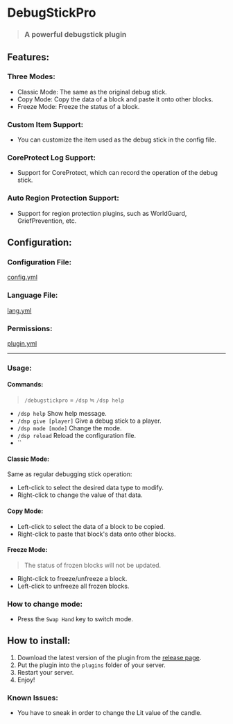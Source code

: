 # DebugStickPro
> ### A powerful debugstick plugin

## Features:
### Three Modes:
 - Classic Mode: The same as the original debug stick.
 - Copy Mode: Copy the data of a block and paste it onto other blocks.
 - Freeze Mode: Freeze the status of a block.

### Custom Item Support:
 - You can customize the item used as the debug stick in the config file.

### CoreProtect Log Support:
 - Support for CoreProtect, which can record the operation of the debug stick.

### Auto Region Protection Support:
 - Support for region protection plugins, such as WorldGuard, GriefPrevention, etc.
## Configuration:
### Configuration File:
[config.yml](https://github.com/TWME-TW/DebugStickPro/blob/main/src/main/resources/config.yml)

### Language File:
[lang.yml](https://github.com/TWME-TW/DebugStickPro/blob/main/src/main/resources/lang.yml)
### Permissions:
[plugin.yml](https://github.com/TWME-TW/DebugStickPro/blob/main/src/main/resources/plugin.yml)


--- 

### Usage:
#### Commands:
 > `/debugstickpro` = `/dsp` ≒ `/dsp help`
 - `/dsp help` Show help message.
 - `/dsp give [player]` Give a debug stick to a player.
 - `/dsp mode [mode]` Change the mode.
 - `/dsp reload` Reload the configuration file.
 - ``
#### Classic Mode:
Same as regular debugging stick operation: 
 - Left-click to select the desired data type to modify.
 - Right-click to change the value of that data.

#### Copy Mode:
 - Left-click to select the data of a block to be copied.
 - Right-click to paste that block's data onto other blocks.

#### Freeze Mode:
 >  The status of frozen blocks will not be updated.
 - Right-click to freeze/unfreeze a block.
 - Left-click to unfreeze all frozen blocks.
### How to change mode:
 - Press the `Swap Hand` key to switch mode.

## How to install:
1. Download the latest version of the plugin from the [release page](https://github.com/TWME-TW/DebugStickPro/releases).
2. Put the plugin into the `plugins` folder of your server.
3. Restart your server.
4. Enjoy!

### Known Issues:
 - You have to sneak in order to change the Lit value of the candle.

